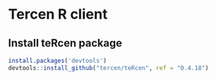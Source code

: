 # Tercen R client

## Install teRcen package

```R
install.packages('devtools')
devtools::install_github("tercen/teRcen", ref = "0.4.18")
```